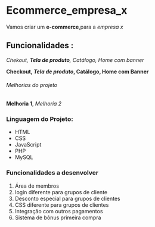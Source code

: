 # Ecommerce_empresa_x

Vamos criar um **e-commerce**,para a *empresa x*

## Funcionalidades :

_Chekout, **Tela de produto**, Catálogo, Home com banner_

**Checkout, _Tela de produto_, Catálogo, Home com Banner**

###### Melhorias do projeto

__Melhoria 1__, _Melhoria 2_

### Linguagem do Projeto:

* HTML
* CSS
* JavaScript
* PHP
* MySQL

### Funcionalidades a desenvolver

1. Área de membros
  1. login diferente para grupos de cliente
  2. Desconto especial para grupos de clientes
  3. CSS diferente para grupos de clientes
2. Integração com outros pagamentos
3. Sistema de bônus primeira compra


